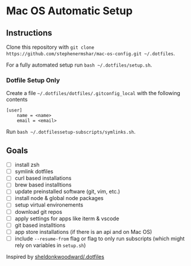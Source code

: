 # Mac OS Automatic Setup

## Instructions

Clone this repository with `git clone https://github.com/stephenermshar/mac-os-config.git ~/.dotfiles`.

For a fully automated setup run `bash ~/.dotfiles/setup.sh`.


### Dotfile Setup Only

Create a file `~/.dotfiles/dotfiles/.gitconfig_local` with the following contents
```
[user]
    name = <name>
    email = <email> 

```

Run `bash ~/.dotfilessetup-subscripts/symlinks.sh`.


## Goals

- [ ] install zsh
- [ ] symlink dotfiles
- [ ] curl based installations
- [ ] brew based installtions
- [ ] update preinstalled software (git, vim, etc.)
- [ ] install node & global node packages
- [ ] setup virtual environements
- [ ] download git repos
- [ ] apply settings for apps like iterm & vscode
- [ ] git based installtions
- [ ] app store installations (if there is an api and on Mac OS)
- [ ] include `--resume-from` flag or flag to only run subscripts (which might rely on variables in `setup.sh`)

Inspired by [sheldonkwoodward/.dotfiles](https://github.com/sheldonkwoodward/.dotfiles)

